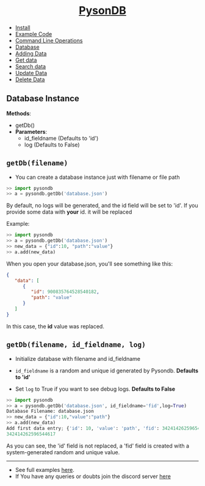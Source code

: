 <h1 align="center"><u>PysonDB</u></h1>

* [Install](https://github.com/pysonDB/pysonDB#install) 
* [Example Code](https://github.com/pysonDB/pysonDB/tree/master/example) 
* [Command Line Operations](https://pysondb.github.io/pysonDB/cli) 
* [Database](https://pysondb.github.io/pysonDB/database) 
* [Adding Data](https://pysondb.github.io/pysonDB/add) 
* [Get data](https://pysondb.github.io/pysonDB/get) 
* [Search data](https://pysondb.github.io/pysonDB/re_search) 
* [Update Data](https://pysondb.github.io/pysonDB/update) 
* [Delete Data](https://pysondb.github.io/pysonDB/delete)

<h2>Database Instance</h2>


**Methods**:
  * getDb()
  * **Parameters**:
    * id_fieldname (Defaults to 'id')
    * log (Defaults to False)


<h2><code>getDb(filename)</code></h2>


* You can create a database instance just with filename or file path

```Python
>> import pysondb
>> a = pysondb.getDb('database.json')
```

By default, no logs will be generated, and the id field will be set to 'id'. If you provide some data with **your** id. it will be replaced

Example:

```Python
>> import pysondb
>> a = pysondb.getDb('database.json')
>> new_data = {"id":10, "path":"value"}
>> a.add(new_data)
```

When you open your database.json, you'll see something like this:

```json
{
   "data": [
      {
         "id": 900835764528540182,
         "path": "value"
      }
   ]
}
```

In this case, the **id** value was replaced.

<h2><code>getDb(filename, id_fieldname, log)</code></h2>

* Initialize database with filename and id_fieldname

* ``id_fieldname`` is a random and unique id generated by Pysondb. **Defaults to 'id'**

* Set ``log`` to True if you want to see debug logs. **Defaults to False**


```Python
>> import pysondb
>> a = pysondb.getDb('database.json', id_fieldname='fid',log=True)
Database Filename: database.json
>> new_data = {"id":10,"value":"path"}
>> a.add(new_data)
Add first data entry; {'id': 10, 'value': 'path', 'fid': 342414262596544617}
342414262596544617
```

As you can see, the 'id' field is not replaced, a 'fid' field is created with a system-generated random and unique value.



----

* See full examples [here](https://github.com/pysonDB/pysonDB/example).
* If You have any queries or doubts join the discord server [here](https://discord.gg/SZyk2dCgwg)
